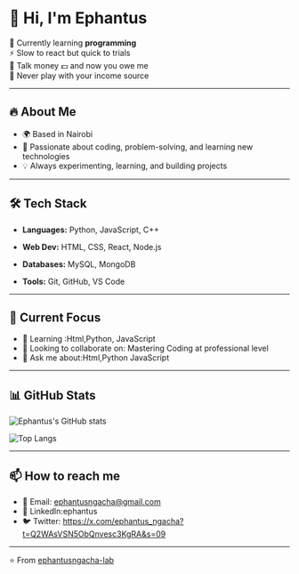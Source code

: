 # 👋 Hi, I'm Ephantus  

🌱 Currently learning **programming**  
⚡ Slow to react but quick to trials  
💸 Talk money 💵 and now you owe me  
🚀 Never play with your income source  

---

## 🔥 About Me
- 🌍 Based in Nairobi 
- 🎯 Passionate about coding, problem-solving, and learning new technologies  
- 💡 Always experimenting, learning, and building projects  

---

## 🛠️ Tech Stack
- **Languages:** Python, JavaScript, C++ 

- **Web Dev:** HTML, CSS, React, Node.js  
- **Databases:** MySQL, MongoDB  
- **Tools:** Git, GitHub, VS Code  

---

## 📌 Current Focus
- 🌱 Learning :Html,Python, JavaScript 
- 🤝 Looking to collaborate on: Mastering Coding at professional level 
- 💬 Ask me about:Html,Python JavaScript 


  

---

## 📊 GitHub Stats
![Ephantus's GitHub stats](https://github-readme-stats.vercel.app/api?username=ephantusngacha-lab&show_icons=true&theme=tokyonight)  

![Top Langs](https://github-readme-stats.vercel.app/api/top-langs/?username=ephantusngacha-lab&layout=compact&theme=tokyonight)  

---

## 📫 How to reach me
- 📧 Email: ephantusngacha@gmail.com  
- 💼 LinkedIn:ephantus 
- 🐦 Twitter:  https://x.com/ephantus_ngacha?t=Q2WAsVSN5ObQnvesc3KgRA&s=09

---

⭐️ From [ephantusngacha-lab](https://github.com/ephantusngacha-lab)


<!--
**ephantusngacha-lab/ephantusngacha-lab** is a ✨ _special_ ✨ repository because its `README.md` (this file) appears on your GitHub profile.

Here are some ideas to get you started:

- 🔭 I’m currently working on ...
- 🌱 I’m currently learning ...
- 👯 I’m looking to collaborate on ...
- 🤔 I’m looking for help with ...
- 💬 Ask me about ...
- 📫 How to reach me: ...
- 😄 Pronouns: ...
- ⚡ Fun fact: ...
-->
